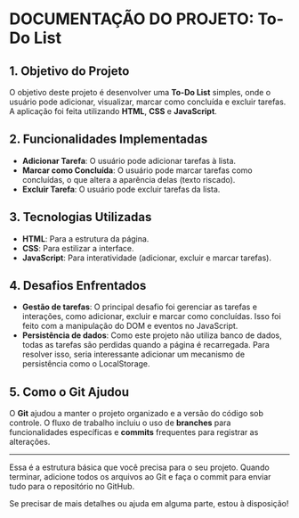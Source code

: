 # DOCUMENTAÇÃO DO PROJETO: To-Do List

## 1. Objetivo do Projeto

O objetivo deste projeto é desenvolver uma **To-Do List** simples, onde o usuário pode adicionar, visualizar, marcar como concluída e excluir tarefas. A aplicação foi feita utilizando **HTML**, **CSS** e **JavaScript**.

## 2. Funcionalidades Implementadas

- **Adicionar Tarefa**: O usuário pode adicionar tarefas à lista.
- **Marcar como Concluída**: O usuário pode marcar tarefas como concluídas, o que altera a aparência delas (texto riscado).
- **Excluir Tarefa**: O usuário pode excluir tarefas da lista.

## 3. Tecnologias Utilizadas

- **HTML**: Para a estrutura da página.
- **CSS**: Para estilizar a interface.
- **JavaScript**: Para interatividade (adicionar, excluir e marcar tarefas).

## 4. Desafios Enfrentados

- **Gestão de tarefas**: O principal desafio foi gerenciar as tarefas e interações, como adicionar, excluir e marcar como concluídas. Isso foi feito com a manipulação do DOM e eventos no JavaScript.
- **Persistência de dados**: Como este projeto não utiliza banco de dados, todas as tarefas são perdidas quando a página é recarregada. Para resolver isso, seria interessante adicionar um mecanismo de persistência como o LocalStorage.

## 5. Como o Git Ajudou

O **Git** ajudou a manter o projeto organizado e a versão do código sob controle. O fluxo de trabalho incluiu o uso de **branches** para funcionalidades específicas e **commits** frequentes para registrar as alterações.

---

Essa é a estrutura básica que você precisa para o seu projeto. Quando terminar, adicione todos os arquivos ao Git e faça o commit para enviar tudo para o repositório no GitHub.

Se precisar de mais detalhes ou ajuda em alguma parte, estou à disposição!
